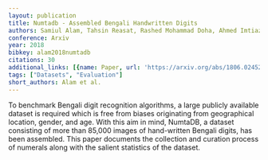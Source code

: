```yaml
---
layout: publication
title: Numtadb - Assembled Bengali Handwritten Digits
authors: Samiul Alam, Tahsin Reasat, Rashed Mohammad Doha, Ahmed Imtiaz Humayun
conference: Arxiv
year: 2018
bibkey: alam2018numtadb
citations: 30
additional_links: [{name: Paper, url: 'https://arxiv.org/abs/1806.02452'}]
tags: ["Datasets", "Evaluation"]
short_authors: Alam et al.
---
```

To benchmark Bengali digit recognition algorithms, a large publicly available
dataset is required which is free from biases originating from geographical
location, gender, and age. With this aim in mind, NumtaDB, a dataset consisting
of more than 85,000 images of hand-written Bengali digits, has been assembled.
This paper documents the collection and curation process of numerals along with
the salient statistics of the dataset.